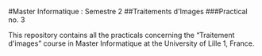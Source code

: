 #Master Informatique : Semestre 2
##Traitements d'Images
###Practical no. 3

This repository contains all the practicals concerning the “Traitement d'images” course in Master Informatique at the University of Lille 1, France.